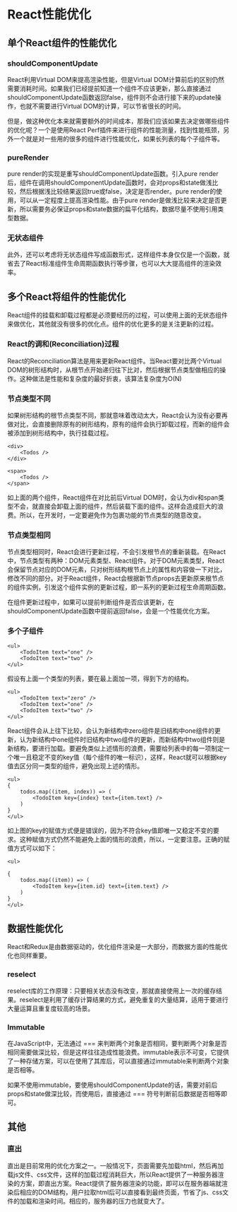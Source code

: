 # React性能优化

## 单个React组件的性能优化

### shouldComponentUpdate

React利用Virtual DOM来提高渲染性能，但是Virtual DOM计算前后的区别仍然需要消耗时间。如果我们已经提前知道一个组件不应该更新，那么直接通过shouldComponentUpdate函数返回false，组件则不会进行接下来的update操作，也就不需要进行Virtual DOM的计算，可以节省很长的时间。

但是，做这种优化本来就需要额外的时间成本，那我们应该如果去决定做哪些组件的优化呢？一个是使用React Perf插件来进行组件的性能测量，找到性能瓶颈，另外一个就是对一些用的很多的组件进行性能优化，如果长列表的每个子组件等。

### pureRender

pure render的实现是重写shouldComponentUpdate函数。引入pure render后，组件在调用shouldComponentUpdate函数时，会对props和state做浅比较，然后根据浅比较结果返回true或false，决定是否render。pure render的使用，可以从一定程度上提高渲染性能。由于pure render是做浅比较来决定是否更新，所以需要务必保证props和state数据的扁平化结构，数据尽量不使用引用类型数据。

### 无状态组件

此外，还可以考虑将无状态组件写成函数形式，这样组件本身仅仅是一个函数，就省去了React标准组件生命周期函数执行等步骤，也可以大大提高组件的渲染效率。

## 多个React将组件的性能优化

React组件的挂载和卸载过程都是必须要经历的过程，可以使用上面的无状态组件来做优化，其他就没有很多的优化点。组件的优化更多的是关注更新的过程。

### React的调和\(Reconciliation\)过程

React的Reconciliation算法是用来更新React组件。当React要对比两个Virtual DOM的树形结构时，从根节点开始递归往下比对，然后根据节点类型做相应的操作。这种做法是性能和复杂度的最好折衷，该算法复杂度为O\(N\)

### 节点类型不同

如果树形结构的根节点类型不同，那就意味着改动太大，React会认为没有必要再做对比，会直接删除原有的树形结构，原有的组件会执行卸载过程，而新的组件会被添加到树形结构中，执行挂载过程。

```
<div>
    <Todos />
</div>
```

```
<span>
    <Todos />
</span>
```

如上面的两个组件，React组件在对比前后Virtual DOM时，会认为div和span类型不会，就直接会卸载上面的组件，然后装载下面的组件。这样会造成巨大的浪费。所以，在开发时，一定要避免作为包裹功能的节点类型的随意改变。

### 节点类型相同

节点类型相同时，React会进行更新过程，不会引发根节点的重新装载。在React中，节点类型有两种：DOM元素类型、React组件。对于DOM元素类型，React会保留节点对应的DOM元素，只对树形结构根节点上的属性和内容做一下对比，修改不同的部分。对于React组件，React会根据新节点props去更新原来根节点的组件实例，引发这个组件实例的更新过程，即一系列的更新过程生命周期函数。

在组件更新过程中，如果可以提前判断组件是否应该更新，在shouldComponentUpdate函数中提前返回false，会是一个性能优化方案。

### 多个子组件

```
<ul>
    <TodoItem text="one" />
    <TodoItem text="two" />
</ul>
```

假设有上面一个类型的列表，要在最上面加一项，得到下方的结构。

```
<ul>
    <TodoItem text="zero" />
    <TodoItem text="one" />
    <TodoItem text="two" />
</ul>
```

React组件会从上往下比较，会认为新结构中zero组件是旧结构中one组件的更新，认为新结构中one组件时旧结构中two组件的更新，而新结构中two组件则是新结构，要进行加载。要避免类似上述情形的浪费，需要给列表中的每一项制定一个唯一且稳定不变的key值（每个组件的唯一标识），这样，React就可以根据key值去区分同一类型的组件，避免出现上述的情形。

```
<ul>
{
    todos.map((item, index)) => (
        <TodoItem key={index} text={item.text} />
    )
}
</ul>
```

如上图的key的赋值方式便是错误的，因为不符合key值即唯一又稳定不变的要求。这种赋值方式仍然不能避免上面的情形的浪费，所以，一定要注意。正确的赋值方式可以如下：

```
<ul>
```

```
{
    todos.map((item)) => (
        <TodoItem key={item.id} text={item.text} />
    )
}
</ul>
```

## 数据性能优化

React和Redux是由数据驱动的，优化组件渲染是一大部分，而数据方面的性能优化也同样重要。

### reselect

reselect库的工作原理：只要相关状态没有改变，那就直接使用上一次的缓存结果。reselect是利用了缓存计算结果的方式，避免重复的大量结算，适用于要进行大量运算且重复度较高的场景。

### Immutable

在JavaScript中，无法通过 === 来判断两个对象是否相同，要判断两个对象是否相同需要做深比较，但是这样往往造成性能浪费。immutable表示不可变，它提供了一种存储方案，可以在使用了其库后，可以直接通过immutable来判断两个对象是否相等。

如果不使用immutable，要使用shouldComponentUpdate的话，需要对前后props和state做深比较，而使用后，直接通过 === 符号判断前后数据是否相等即可。

## 其他

### 直出

直出是目前常用的优化方案之一。一般情况下，页面需要先加载html，然后再加载js文件、css文件，这样的加载过程消耗巨大，所以React提供了一种服务器渲染的方案，即直出方案。React提供了服务器渲染的功能，即可以在服务器端就渲染后相应的DOM结构，用户拉取html后可以直接看到最终页面，节省了js、css文件的加载和渲染时间。相应的，服务器的压力也就变大了。



